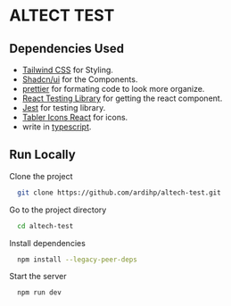 # ALTECT TEST

## Dependencies Used

- [Tailwind CSS](https://tailwindcss.com) for Styling.
- [Shadcn/ui](https://ui.shadcn.com) for the Components.
- [prettier](https://prettier.io) for formating code to look more organize.
- [React Testing Library](https://testing-library.com) for getting the react component.
- [Jest](https://testing-library.com) for testing library.
- [Tabler Icons React](https://tabler.io/icons) for icons.
- write in [typescript](https://typescriptlang.org/).

## Run Locally

Clone the project

```bash
  git clone https://github.com/ardihp/altech-test.git
```

Go to the project directory

```bash
  cd altech-test
```

Install dependencies

```bash
  npm install --legacy-peer-deps
```

Start the server

```bash
  npm run dev
```
